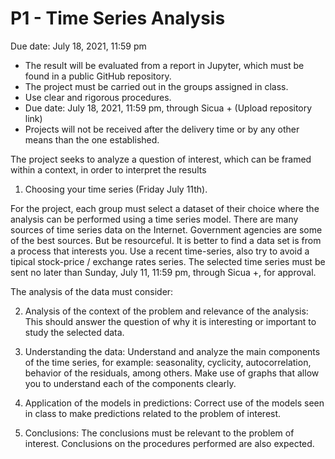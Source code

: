 # P1 - Time Series Analysis

Due date: July 18, 2021, 11:59 pm

- The result will be evaluated from a report in Jupyter, which must be found in a public GitHub repository.
- The project must be carried out in the groups assigned in class.
- Use clear and rigorous procedures.
- Due date: July 18, 2021, 11:59 pm, through Sicua + (Upload repository link)
- Projects will not be received after the delivery time or by any other means than the one established.

The project seeks to analyze a question of interest, which can be framed within a context, in order to interpret the results

1. Choosing your time series (Friday July 11th).

For the project, each group must select a dataset of their choice where the analysis can be performed using a time series model. There are many sources of time series data on the Internet. Government agencies are some of the best sources. But be resourceful. It is better to find a data set is from a process that interests you. Use a recent time-series, also try to avoid a tipical stock-price / exchange rates series. The selected time series must be sent no later than Sunday, July 11, 11:59 pm, through Sicua +, for approval.

The analysis of the data must consider:

2. Analysis of the context of the problem and relevance of the analysis: This should answer the question of why it is interesting or important to study the selected data.

3. Understanding the data: Understand and analyze the main components of the time series, for example: seasonality, cyclicity, autocorrelation, behavior of the residuals, among others. Make use of graphs that allow you to understand each of the components clearly.

4. Application of the models in predictions: Correct use of the models seen in class to make predictions related to the problem of interest.

5. Conclusions: The conclusions must be relevant to the problem of interest. Conclusions on the procedures performed are also expected.

